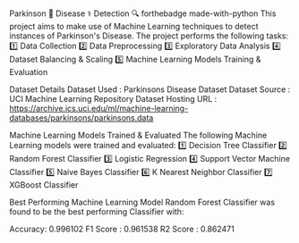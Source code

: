 Parkinson 🧠 Disease ⚕️ Detection 🔍
forthebadge made-with-python
This project aims to make use of Machine Learning techniques to detect instances of Parkinson's Disease. The project performs the following tasks:
1️⃣ Data Collection
2️⃣ Data Preprocessing
3️⃣ Exploratory Data Analysis
4️⃣ Dataset Balancing & Scaling
5️⃣ Machine Learning Models Training & Evaluation

Dataset Details
Dataset Used : Parkinsons Disease Dataset
Dataset Source : UCI Machine Learning Repository
Dataset Hosting URL : https://archive.ics.uci.edu/ml/machine-learning-databases/parkinsons/parkinsons.data

Machine Learning Models Trained & Evaluated
The following Machine Learning models were trained and evaluated:
1️⃣ Decision Tree Classifier
2️⃣ Random Forest Classifier
3️⃣ Logistic Regression
4️⃣ Support Vector Machine Classifier
5️⃣ Naive Bayes Classifier
6️⃣ K Nearest Neighbor Classifier
7️⃣ XGBoost Classifier

Best Performing Machine Learning Model
Random Forest Classifier was found to be the best performing Classifier with:

Accuracy: 0.996102
F1 Score : 0.961538
R2 Score : 0.862471

